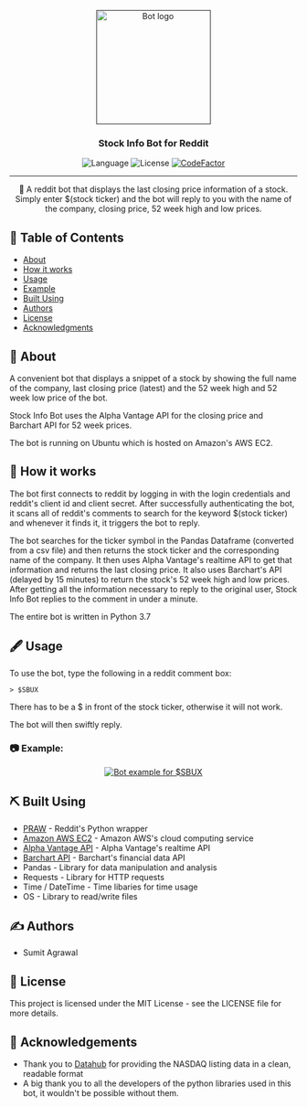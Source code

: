<p align="center">
  <a href="" rel="noopener">
 <img width=200px height=200px src="https://i.imgur.com/KHIluJM.png" alt="Bot logo"></a>
</p>

<h3 align="center">Stock Info Bot for Reddit</h3>

<div align="center">

![Language](https://img.shields.io/badge/Python-3.7-blue.svg) 
![License](https://img.shields.io/badge/license-MIT-blue.svg)
[![CodeFactor](https://www.codefactor.io/repository/github/sumitagr/stockinfo-bot/badge)](https://www.codefactor.io/repository/github/sumitagr/stockinfo-bot)

</div>

---

<p align="center"> 🤖 A reddit bot that displays the last closing price information of a stock. Simply enter $(stock ticker) and the bot will reply to you with the name of the company, closing price, 52 week high and low prices.
    <br> 
</p>

## 📝 Table of Contents
+ [About](#about)
+ [How it works](#howitworks)
+ [Usage](#usage)
+ [Example](#example)
+ [Built Using](#built_using)
+ [Authors](#authors)
+ [License](#license)
+ [Acknowledgments](#acknowledgement)

## 🧐 About <a name = "about"></a>
A convenient bot that displays a snippet of a stock by showing the full name of the company, last closing price (latest) and the 52 week high and 52 week low price of the bot. 

Stock Info Bot uses the Alpha Vantage API for the closing price and Barchart API for 52 week prices. 

The bot is running on Ubuntu which is hosted on Amazon's AWS EC2.

## 💭 How it works <a name = "howitworks"></a>

The bot first connects to reddit by logging in with the login credentials and reddit's client id and client secret. After successfully authenticating the bot, it scans all of reddit's comments to search for the keyword $(stock ticker) and whenever it finds it, it triggers the bot to reply. 

The bot searches for the ticker symbol in the Pandas Dataframe (converted from a csv file) and then returns the stock ticker and the corresponding name of the company. It then uses Alpha Vantage's realtime API to get that information and returns the last closing price. It also uses Barchart's API (delayed by 15 minutes) to return the stock's 52 week high and low prices. After getting all the information necessary to reply to the original user, Stock Info Bot replies to the comment in under a minute.

The entire bot is written in Python 3.7

## 🖋️ Usage <a name = "usage"></a>

To use the bot, type the following in a reddit comment box:
```
> $SBUX
```
There has to be a $ in front of the stock ticker, otherwise it will not work.

The bot will then swiftly reply.

### 📷 Example: <a name = "example"></a>

<p align="center">
  <a href="" rel="noopener">
 <img src="https://i.imgur.com/imGH3qP.png" alt="Bot example for $SBUX"></a>
</p>

## ⛏️ Built Using <a name = "built_using"></a>
+ [PRAW](https://praw.readthedocs.io/en/latest/) - Reddit's Python wrapper
+ [Amazon AWS EC2](https://aws.amazon.com/ec2/) - Amazon AWS's cloud computing service
+ [Alpha Vantage API](https://www.alphavantage.co/) - Alpha Vantage's realtime API
+ [Barchart API](https://www.barchart.com/ondemand/api/getQuote) - Barchart's financial data API
+ Pandas - Library for data manipulation and analysis
+ Requests - Library for HTTP requests
+ Time / DateTime - Time libaries for time usage
+ OS - Library to read/write files

## ✍️ Authors <a name = "authors"></a>
+ Sumit Agrawal

## 📗 License <a name = "license"></a>
This project is licensed under the MIT License - see the LICENSE file for more details.

## 🎉 Acknowledgements <a name = "acknowledgement"></a>
+ Thank you to [Datahub](https://datahub.io/core/nasdaq-listings) for providing the NASDAQ listing data in a clean, readable format
+ A big thank you to all the developers of the python libraries used in this bot, it wouldn't be possible without them.
